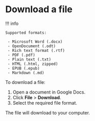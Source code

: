 # Download a file

!!! info

    Supported formats:

     - Microsoft Word (.docx)
     - OpenDocument (.odt)
     - Rich text format (.rtf)
     - PDF (.pdf)
     - Plain text (.txt)
     - HTML (.html, zipped)
     - EPUB (.epub)
     - Markdown (.md)

To download a file:

1. Open a document in Google Docs.
1. Click **File** > **Download**.
1. Select the required file format.

The file will download to your computer.